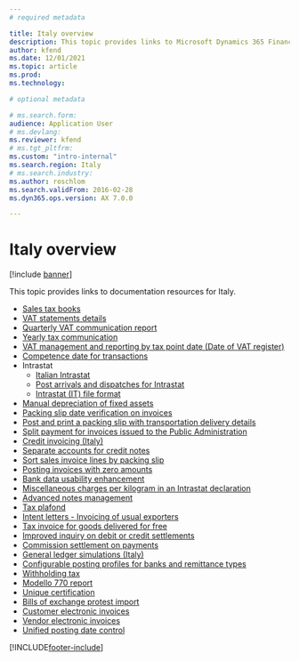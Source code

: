```yaml
---
# required metadata

title: Italy overview
description: This topic provides links to Microsoft Dynamics 365 Finance documentation resources for Italy. 
author: kfend
ms.date: 12/01/2021
ms.topic: article
ms.prod: 
ms.technology: 

# optional metadata

# ms.search.form: 
audience: Application User
# ms.devlang: 
ms.reviewer: kfend
# ms.tgt_pltfrm: 
ms.custom: "intro-internal"
ms.search.region: Italy
# ms.search.industry: 
ms.author: roschlom
ms.search.validFrom: 2016-02-28
ms.dyn365.ops.version: AX 7.0.0

---
```


# Italy overview

[!include [banner](../includes/banner.md)]

This topic provides links to documentation resources for Italy. 

- [Sales tax books](emea-ita-fiscal-books.md)
- [VAT statements details](emea-ita-vat-statements-details.md)
- [Quarterly VAT communication report](emea-ita-quarterly-vat-communication.md)
- [Yearly tax communication](emea-ita-yearly-tax-communication.md)
- [VAT management and reporting by tax point date (Date of VAT register)](emea-ita-vat-management.md)
- [Competence date for transactions](emea-ita-competence-date.md)
- Intrastat
  - [Italian Intrastat](emea-ita-intrastat.md)
  - [Post arrivals and dispatches for Intrastat](emea-ita-post-arrivals-and-dispatches-for-intrastat.md)
  - [Intrastat (IT) file format](/dynamics/s-e/365business/dynamices365finance_itintrastatfile)
- [Manual depreciation of fixed assets](emea-ita-depreciation-of-fixed-assets.md)
- [Packing slip date verification on invoices](emea-ita-packing-slip-date-verification-on-invoice.md)
- [Post and print a packing slip with transportation delivery details](emea-ita-packing-slip.md)
- [Split payment for invoices issued to the Public Administration](emea-ita-split-payment-invoices-issued-public-administration.md)
- [Credit invoicing (Italy)](emea-ita-credit-invoicing.md)
- [Separate accounts for credit notes](emea-ita-exil-separate-account-credit.md)
- [Sort sales invoice lines by packing slip](emea-ita-exil-invoicing-packing-slips.md)
- [Posting invoices with zero amounts](emea-ita-exil-zero-invoice-posting.md)
- [Bank data usability enhancement](emea-ita-exil-bank-accounts-setup.md)
- [Miscellaneous charges per kilogram in an Intrastat declaration](emea-ita-exil-misc-charges-intrastat.md)
- [Advanced notes management](emea-ita-exil-structured-notes.md)
- [Tax plafond](emea-ita-exil-tax-plafond.md)
- [Intent letters - Invoicing of usual exporters](emea-ita-exil-intent-letter.md)
- [Tax invoice for goods delivered for free](emea-ita-exil-goods-for-free.md)
- [Improved inquiry on debit or credit settlements](emea-ita-exil-improved-inquiry-settlement.md)
- [Commission settlement on payments](emea-ita-exil-commission-settlement.md)
- [General ledger simulations (Italy)](emea-ita-exil-general-ledger-simulations.md)
- [Configurable posting profiles for banks and remittance types](emea-ita-exil-bank-remittance.md)
- [Withholding tax](emea-ita-withholding-tax.md)
- [Modello 770 report](emea-ita-modello770.md)
- [Unique certification](emea-ita-exil-unique-certification.md)
- [Bills of exchange protest import](emea-ita-exil-protest-boe.md)
- [Customer electronic invoices](emea-ita-e-invoices.md)
- [Vendor electronic invoices](emea-ita-vend-e-invoices.md)
- [Unified posting date control](emea-ita-post-date-control.md)



[!INCLUDE[footer-include](../../includes/footer-banner.md)]
